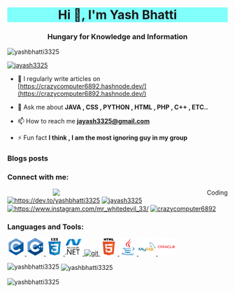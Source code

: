 <h1 align="center" style=background-color:#80fffb>Hi 👋, I'm Yash Bhatti</h1>
<h3 align="center">Hungary for Knowledge and Information</h3>
<p align="left"> <img src="https://komarev.com/ghpvc/?username=yashbhatti3325&label=Profile%20views&color=0e75b6&style=flat" alt="yashbhatti3325" /> </p>

<p align="left"> <a href="https://twitter.com/jayash3325" target="blank"><img src="https://img.shields.io/twitter/follow/jayash3325?logo=twitter&style=for-the-badge" alt="jayash3325" /></a> </p>

- 📝 I regularly write articles on [https://crazycomputer6892.hashnode.dev/](https://crazycomputer6892.hashnode.dev/)

- 💬 Ask me about **JAVA , CSS , PYTHON , HTML , PHP , C++ , ETC..**

- 📫 How to reach me **jayash3325@gmail.com**

- ⚡ Fun fact **I think , I am the most ignoring guy in my group**

### Blogs posts
<!-- BLOG-POST-LIST:START -->
<!-- BLOG-POST-LIST:END -->

<h3 align="left">Connect with me:</h3>
<p align="right" id="gif">
    <img align="right"alt="Coding" width="400" src="https://c.tenor.com/2uyENRmiUt0AAAAC/coding.gif">
</p>
<p align="left">
<a href="https://dev.to/yashbhatti3325" target="blank"><img align="center" src="https://raw.githubusercontent.com/rahuldkjain/github-profile-readme-generator/master/src/images/icons/Social/devto.svg" alt="https://dev.to/yashbhatti3325" height="30" width="40" /></a>
<a href="https://twitter.com/jayash3325" target="blank"><img align="center" src="https://raw.githubusercontent.com/rahuldkjain/github-profile-readme-generator/master/src/images/icons/Social/twitter.svg" alt="jayash3325" height="30" width="40" /></a>
<a href="https://www.instagram.com/mr_whitedevil_33/" target="blank"><img align="center" src="https://raw.githubusercontent.com/rahuldkjain/github-profile-readme-generator/master/src/images/icons/Social/instagram.svg" alt="https://www.instagram.com/mr_whitedevil_33/" height="30" width="40" /></a>
<a href="https://crazycomputer6892.hashnode.dev/" target="blank"><img align="center" src="https://raw.githubusercontent.com/rahuldkjain/github-profile-readme-generator/master/src/images/icons/Social/hashnode.svg" alt="crazycomputer6892" height="30" width="40" /></a>
</p>

<h3 align="left">Languages and Tools:</h3>
<p align="left"> <a href="https://www.cprogramming.com/" target="_blank" rel="noreferrer"> <img src="https://raw.githubusercontent.com/devicons/devicon/master/icons/c/c-original.svg" alt="c" width="40" height="40"/> </a> <a href="https://www.w3schools.com/cpp/" target="_blank" rel="noreferrer"> <img src="https://raw.githubusercontent.com/devicons/devicon/master/icons/cplusplus/cplusplus-original.svg" alt="cplusplus" width="40" height="40"/> </a> <a href="https://www.w3schools.com/css/" target="_blank" rel="noreferrer"> <img src="https://raw.githubusercontent.com/devicons/devicon/master/icons/css3/css3-original-wordmark.svg" alt="css3" width="40" height="40"/> </a> <a href="https://dotnet.microsoft.com/" target="_blank" rel="noreferrer"> <img src="https://raw.githubusercontent.com/devicons/devicon/master/icons/dot-net/dot-net-original-wordmark.svg" alt="dotnet" width="40" height="40"/> </a> <a href="https://git-scm.com/" target="_blank" rel="noreferrer"> <img src="https://www.vectorlogo.zone/logos/git-scm/git-scm-icon.svg" alt="git" width="40" height="40"/> </a> <a href="https://www.w3.org/html/" target="_blank" rel="noreferrer"> <img src="https://raw.githubusercontent.com/devicons/devicon/master/icons/html5/html5-original-wordmark.svg" alt="html5" width="40" height="40"/> </a> <a href="https://www.java.com" target="_blank" rel="noreferrer"> <img src="https://raw.githubusercontent.com/devicons/devicon/master/icons/java/java-original.svg" alt="java" width="40" height="40"/> </a> <a href="https://www.mysql.com/" target="_blank" rel="noreferrer"> <img src="https://raw.githubusercontent.com/devicons/devicon/master/icons/mysql/mysql-original-wordmark.svg" alt="mysql" width="40" height="40"/> </a> <a href="https://www.oracle.com/" target="_blank" rel="noreferrer"> <img src="https://raw.githubusercontent.com/devicons/devicon/master/icons/oracle/oracle-original.svg" alt="oracle" width="40" height="40"/> </a> </p>

<p><img align="left" src="https://github-readme-stats.vercel.app/api/top-langs?username=yashbhatti3325&show_icons=true&locale=en&layout=compact" alt="yashbhatti3325" /></p>

<p>&nbsp;<img align="center" src="https://github-readme-stats.vercel.app/api?username=yashbhatti3325&show_icons=true&locale=en" alt="yashbhatti3325" /></p>

<p><img align="center" src="https://github-readme-streak-stats.herokuapp.com/?user=yashbhatti3325&" alt="yashbhatti3325" /></p>
